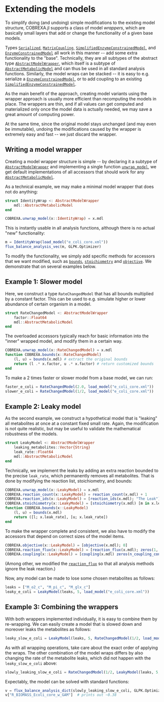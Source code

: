 
# Extending the models

To simplify doing (and undoing) simple modifications to the existing model
structure, COBREXA.jl supports a class of model _wrappers_, which are basically
small layers that add or change the functionality of a given base models.

Types [`Serialized`](@ref), [`MatrixCoupling`](@ref),
[`SimplifiedEnzymeConstrainedModel`](@ref), and
[`EnzymeConstrainedModel`](@ref) all work in this manner -- add some extra
functionality to the "base". Technically, they are all subtypes of the abstract
type [`AbstractModelWrapper`](@ref), which itself is a subtype of
[`AbstractMetabolicModel`](@ref) and can thus be used in all standard analysis
functions.  Similarly, the model wraps can be stacked -- it is easy to e.g.
serialize a [`EnzymeConstrainedModel`](@ref), or to add coupling to an existing
[`SimplifiedEnzymeConstrainedModel`](@ref).

As the main benefit of the approach, creating model variants using the wrapper
approach is usually more efficient than recomputing the models in place. The
wrappers are thin, and if all values can get computed and materialized only once
the model data is actually needed, we may save a great amount of computing
power.

At the same time, since the original model stays unchanged (and may even be
immutable), undoing the modifications caused by the wrapper is extremely easy
and fast -- we just discard the wrapper.

## Writing a model wrapper

Creating a model wrapper structure is simple -- by declaring it a subtype of
[`AbstractModelWrapper`](@ref) and implementing a single function
[`unwrap_model`](@ref), we get default implementations of all accessors that
should work for any [`AbstractMetabolicModel`](@ref).

As a technical example, we may make a minimal model wrapper that does not do
anything:

```julia
struct IdentityWrap <: AbstractModelWrapper
    mdl::AbstractMetabolicModel
end

COBREXA.unwrap_model(x::IdentityWrap) = x.mdl
```

This is instantly usable in all analysis functions, although there is no
actual "new" functionality:

```julia
m = IdentityWrap(load_model("e_coli_core.xml"))
flux_balance_analysis_vec(m, GLPK.Optimizer)
```

To modify the functionality, we simply add specific methods for accessors that
we want modified, such as [`bounds`](@ref), [`stoichiometry`](@ref) and
[`objective`](@ref). We demonstrate that on several examples below.

## Example 1: Slower model

Here, we construct a type `RateChangedModel` that has all bounds multiplied by
a constant factor. This can be used to e.g. simulate higher or lower abundance
of certain organism in a model.

```julia
struct RateChangedModel <: AbstractModelWrapper
    factor::Float64
    mdl::AbstractMetabolicModel
end
```

The overloaded accessors typically reach for basic information into the "inner"
wrapped model, and modify them in a certain way.

```julia
COBREXA.unwrap_model(x::RateChangedModel) = x.mdl
function COBREXA.bounds(x::RateChangedModel)
    (l, u) = bounds(x.mdl) # extract the original bounds
    return (l .* x.factor, u .* x.factor) # return customized bounds
end
```

To make a 2 times faster or slower model from a base model, we can run:
```julia
faster_e_coli = RateChangedModel(2.0, load_model("e_coli_core.xml"))
slower_e_coli = RateChangedModel(1/2, load_model("e_coli_core.xml"))
```

## Example 2: Leaky model

As the second example, we construct a hypothetical model that is "leaking" all
metabolites at once at a constant fixed small rate. Again, the modification is
not quite realistic, but may be useful to validate the mathematical robustness
of the models.

```julia
struct LeakyModel <: AbstractModelWrapper
    leaking_metabolites::Vector{String}
    leak_rate::Float64
    mdl::AbstractMetabolicModel
end
```

Technically, we implement the leaks by adding an extra reaction bounded to the
precise `leak_rate`, which permanently removes all metabolites. That is done by
modifying the reaction list, stoichiometry, and bounds:

```julia
COBREXA.unwrap_model(x::LeakyModel) = x.mdl
COBREXA.reaction_count(x::LeakyModel) = reaction_count(x.mdl) + 1
COBREXA.reaction_ids(x::LeakyModel) = [reaction_ids(x.mdl); "The Leak"]
COBREXA.stoichiometry(x::LeakyModel) = [stoichiometry(x.mdl) [m in x.leaking_metabolites ? -1.0 : 0.0 for m = metabolites(x.mdl)]]
function COBREXA.bounds(x::LeakyModel)
    (l, u) = bounds(x.mdl)
    return ([l; x.leak_rate], [u; x.leak_rate])
end
```

To make the wrapper complete and consistent, we also have to modify the
accessors that depend on correct sizes of the model items.

```julia
COBREXA.objective(x::LeakyModel) = [objective(x.mdl); 0]
COBREXA.reaction_flux(x::LeakyModel) = [reaction_flux(x.mdl); zeros(1, reaction_count(x.mdl))]
COBREXA.coupling(x::LeakyModel) = [coupling(x.mdl) zeros(n_coupling_constraints(x.mdl))]
```
(Among other, we modified the [`reaction_flux`](@ref) so that all analysis
methods ignore the leak reaction.)

Now, any model can be made to lose some chosen metabolites as follows:
```julia
leaks = ["M_o2_c", "M_pi_c", "M_glx_c"]
leaky_e_coli = LeakyModel(leaks, 5, load_model("e_coli_core.xml"))
```

## Example 3: Combining the wrappers

With both wrappers implemented individually, it is easy to combine them by
re-wrapping. We can easily create a model that is slowed down and moreover
leaks the metabolites as follows:
```julia
leaky_slow_e_coli = LeakyModel(leaks, 5, RateChangedModel(1/2, load_model("e_coli_core.xml")))
```

As with all wrapping operations, take care about the exact order of applying
the wraps. The other combination of the model wraps differs by also changing
the rate of the metabolite leaks, which did not happen with the
`leaky_slow_e_coli` above:
```julia
slowly_leaking_slow_e_coli = RateChangedModel(1/2, LeakyModel(leaks, 5, load_model("e_coli_core.xml")))
```

Expectably, the model can be solved with standard functions:
```julia
v = flux_balance_analysis_dict(slowly_leaking_slow_e_coli, GLPK.Optimizer)
v["R_BIOMASS_Ecoli_core_w_GAM"]  # prints out ~0.38
```
